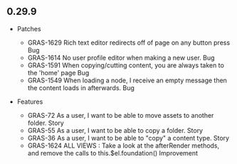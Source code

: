 ## 0.29.9

* Patches
  * GRAS-1629 	Rich text editor redirects off of page on any button press	Bug
  * GRAS-1614 	No user profile editor when making a new user.	Bug
  * GRAS-1591 	When copying/cutting content, you are always taken to the 'home' page	Bug
  * GRAS-1549 	When loading a node, I receive an empty message then the content loads in afterwards.	Bug

* Features
  * GRAS-72 	As a user, I want to be able to move assets to another folder.	Story
  * GRAS-55 	As a user, I want to be able to copy a folder.	Story
  * GRAS-36 	As a user, I want to be able to "copy" a content type.	Story
  * GRAS-1624 	ALL VIEWS : Take a look at the afterRender methods, and remove the calls to this.$el.foundation()	Improvement
